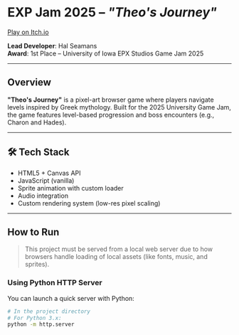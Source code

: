 # EXP Jam 2025 – *"Theo's Journey"*
[Play on Itch.io](https://frothy-pizza.itch.io/theos-journey)

**Lead Developer**: Hal Seamans  
**Award**: 1st Place – University of Iowa EPX Studios Game Jam 2025  

---

## Overview

**"Theo's Journey"** is a pixel-art browser game where players navigate levels inspired by Greek mythology. Built for the 2025 University Game Jam, the game features level-based progression and boss encounters (e.g., Charon and Hades).

---

## 🛠️ Tech Stack

- HTML5 + Canvas API  
- JavaScript (vanilla)  
- Sprite animation with custom loader  
- Audio integration  
- Custom rendering system (low-res pixel scaling)  

---

## How to Run

> This project must be served from a local web server due to how browsers handle loading of local assets (like fonts, music, and sprites).

### Using Python HTTP Server

You can launch a quick server with Python:

```bash
# In the project directory
# For Python 3.x:
python -m http.server
